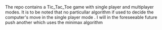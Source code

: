 The repo contains a Tic_Tac_Toe game with single player and multiplayer modes. It is to be noted that no particullar algorithm if used to decide the computer's move in the single player mode .
I will in the foreseeable future push another which uses the minimax algorithm 
